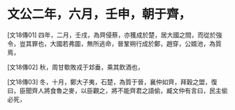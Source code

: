 # 文公二年，六月，壬申，朝于齊，

<a name="06Wen18Zhuan01">[文18傳01]</a> 四年，二月，壬戌，為齊侵蔡，亦獲成於楚，居大國之間，而從於強令，豈其罪也，大國若弗圖，無所逃命，晉鞏朔行成於鄭，趙穿，公婿池，為質焉，

<a name="06Wen18Zhuan02">[文18傳02]</a> 秋，周甘歜敗戎于邥垂，乘其飲酒也，

<a name="06Wen18Zhuan03">[文18傳03]</a> 冬，十月，鄭大子夷，石楚，為質于晉，襄仲如齊，拜穀之盟，復曰，臣聞齊人將食魯之麥，以臣觀之，將不能齊君之語偷，臧文仲有言曰，民主偷必死，

